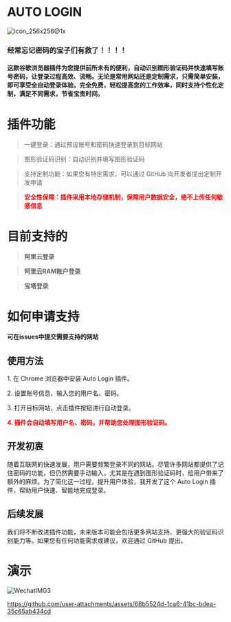 # AUTO LOGIN

![icon_256x256@1x](https://github.com/user-attachments/assets/49a17341-5eea-4e0c-97e6-ee73842329cd)

### 经常忘记密码的宝子们有救了！！！！

#### 这款谷歌浏览器插件为您提供前所未有的便利，自动识别图形验证码并快速填写账号密码，让登录过程高效、流畅。无论是常用网站还是定制需求，只需简单安装，即可享受全自动登录体验。完全免费，轻松提高您的工作效率，同时支持个性化定制，满足不同需求，节省宝贵时间。

# 插件功能

> 一键登录：通过预设账号和密码快速登录到目标网站

> 图形验证码识别：自动识别并填写图形验证码

> 支持定制功能：如果您有特定需求，可以通过 GitHub 向开发者提出定制开发申请

> <b style="color:red">安全性保障：插件采用本地存储机制，保障用户数据安全，绝不上传任何敏感信息</b>

# 目前支持的

> <b>阿里云登录</b>

> <b>阿里云RAM账户登录</b>

> <b>宝塔登录</b>

# 如何申请支持

<b>可在issues中提交需要支持的网站</b>

<h2>使用方法</h2>
<p>1. 在 Chrome 浏览器中安装 Auto Login 插件。</p>
<p>2. 设置账号信息，输入您的用户名、密码。</p>
<p>3. 打开目标网站，点击插件按钮进行自动登录。</p>
<p style="color: red;font-weight: bold">4. 插件会自动填写用户名、密码，并帮助您处理图形验证码。</p>

<h2>开发初衷</h2>
<p>随着互联网的快速发展，用户需要频繁登录不同的网站。尽管许多网站都提供了记住密码的功能，但仍然需要手动输入，尤其是在遇到图形验证码时，给用户带来了额外的麻烦。为了简化这一过程，提升用户体验，我开发了这个
        Auto Login 插件，帮助用户快速、智能地完成登录。</p>

<h2>后续发展</h2>
<p>我们将不断改进插件功能，未来版本可能会包括更多网站支持、更强大的验证码识别能力等。如果您有任何功能需求或建议，欢迎通过
        GitHub 提出。</p>

# 演示

![WechatIMG3](https://github.com/user-attachments/assets/ae76ba74-a2c8-42f3-a699-a0adf14622df)

https://github.com/user-attachments/assets/68b5524d-1ca6-41bc-bdea-35c65ab434cd
